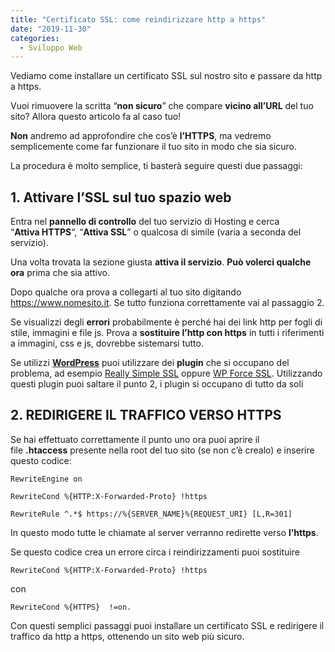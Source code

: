 ```yaml
---
title: "Certificato SSL: come reindirizzare http a https"
date: "2019-11-30"
categories:
  - Sviluppo Web
---
```


Vediamo come installare un certificato SSL sul nostro sito e passare da http a https.

Vuoi rimuovere la scritta “**non sicuro**” che compare **vicino all’URL** del tuo sito? Allora questo articolo fa al caso tuo!

**Non** andremo ad approfondire che cos’è **l’HTTPS**, ma vedremo semplicemente come far funzionare il tuo sito in modo che sia sicuro.

La procedura è molto semplice, ti basterà seguire questi due passaggi:

## 1\. Attivare l’SSL sul tuo spazio web

Entra nel **pannello di controllo** del tuo servizio di Hosting e cerca “**Attiva HTTPS**“, “**Attiva SSL**” o qualcosa di simile (varia a seconda del servizio).

Una volta trovata la sezione giusta **attiva il servizio**. **Può volerci qualche ora** prima che sia attivo.

Dopo qualche ora prova a collegarti al tuo sito digitando https://www.nomesito.it. Se tutto funziona correttamente vai al passaggio 2.

Se visualizzi degli **errori** probabilmente è perché hai dei link http per fogli di stile, immagini e file js. Prova a **sostituire l’http con https** in tutti i riferimenti a immagini, css e js, dovrebbe sistemarsi tutto.

Se utilizzi **[WordPress](/guide/come-installare-e-personalizzare-un-tema-wordpress-2/)** puoi utilizzare dei **plugin** che si occupano del problema, ad esempio [Really Simple SSL](https://it.wordpress.org/plugins/really-simple-ssl/) oppure [WP Force SSL](https://it.wordpress.org/plugins/wp-force-ssl/). Utilizzando questi plugin puoi saltare il punto 2, i plugin si occupano di tutto da soli

## 2\. REDIRIGERE IL TRAFFICO VERSO HTTPS

Se hai effettuato correttamente il punto uno ora puoi aprire il file **.htaccess** presente nella root del tuo sito (se non c’è crealo) e inserire questo codice:

```
RewriteEngine on

RewriteCond %{HTTP:X-Forwarded-Proto} !https

RewriteRule ^.*$ https://%{SERVER_NAME}%{REQUEST_URI} [L,R=301]
```

In questo modo tutte le chiamate al server verranno redirette verso **l’https**.

Se questo codice crea un errore circa i reindirizzamenti puoi sostituire 

```
RewriteCond %{HTTP:X-Forwarded-Proto} !https
```

con

```
RewriteCond %{HTTPS}  !=on.
```

Con questi semplici passaggi puoi installare un certificato SSL e redirigere il traffico da http a https, ottenendo un sito web più sicuro.
